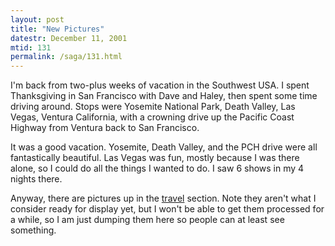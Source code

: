 ```yaml
---
layout: post
title: "New Pictures"
datestr: December 11, 2001
mtid: 131
permalink: /saga/131.html
---
```


I'm back from two-plus weeks of vacation in the Southwest
USA. I spent Thanksgiving in San Francisco with Dave and Haley, then spent
some time driving around. Stops were Yosemite National Park, Death Valley,
Las Vegas, Ventura California, with a crowning drive up the Pacific Coast
Highway from Ventura back to San Francisco.

It was a good vacation. Yosemite, Death Valley, and the
PCH drive were all fantastically beautiful. Las Vegas was fun, mostly
because I was there alone, so I could do all the things I wanted to do.
I saw 6 shows in my 4 nights there.

Anyway, there are pictures up in the <a href="/photo/index.html">travel</a>
section. Note they aren't what I consider ready for display yet, but I won't
be able to get them processed for a while, so I am just dumping them here so
people can at least see something.

